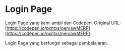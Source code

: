 # Login Page

Login Page yang kami ambil dari Codepen. Original URL: [https://codepen.io/pxntxs/pen/awMERP](https://codepen.io/pxntxs/pen/awMERP).

Login Page yang berfungsi sebagai pembelajaran.